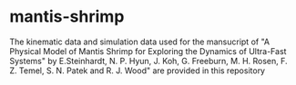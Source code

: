 # mantis-shrimp


The kinematic data and simulation data used for the mansucript of "A Physical Model of Mantis Shrimp for Exploring the Dynamics of Ultra-Fast Systems" by E.Steinhardt, N. P. Hyun, J. Koh, G. Freeburn, M. H. Rosen, F. Z. Temel, S. N. Patek and R. J. Wood" are provided in this repository 
